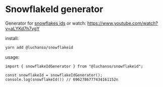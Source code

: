 # SnowflakeId generator

Generator for [snowflakes ids](https://en.wikipedia.org/wiki/Snowflake_ID) or watch: https://www.youtube.com/watch?v=aLYKd7h7vgY

install:

```sh
yarn add @luchanso/snowflakeid
```

usage:

```
import { snowflakeIdGenerator } from "@luchanso/snowflakeid";

const snowflakeId = snowflakeIdGenerator();
console.log(snowflakeId()) // 6962786777434161152n
```
